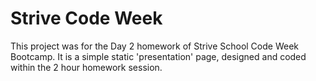 # Strive Code Week

This project was for the Day 2 homework of Strive School Code Week Bootcamp. It is a simple static 'presentation' page, designed and coded within the 2 hour homework session. 

